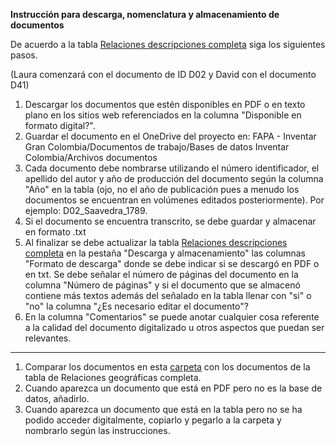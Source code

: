 **Instrucción para descarga, nomenclatura y almacenamiento de documentos**

De acuerdo a la tabla [Relaciones descripciones completa](https://uniandes-my.sharepoint.com/:x:/g/personal/mj_afanador28_uniandes_edu_co/EcyAfQq1xRlIs9iaRW5sZmABHVRsNiuuaryhRGkfZmf_oQ?e=z0wl2e) siga los siguientes pasos. 

(Laura comenzará con el documento de ID D02 y David con el documento D41)

1. Descargar los documentos que estén disponibles en PDF o en texto plano en los sitios web referenciados en la columna "Disponible en formato digital?". 
2. Guardar el documento en el OneDrive del proyecto en: FAPA - Inventar Gran Colombia/Documentos de trabajo/Bases de datos Inventar Colombia/Archivos documentos
3. Cada documento debe nombrarse utilizando el número identificador, el apellido del autor y año de producción del documento según la columna "Año" en la tabla (ojo, no el año de publicación pues a menudo los documentos se encuentran en volúmenes editados posteriormente). Por ejemplo: D02_Saavedra_1789. 
4. Si el documento se encuentra transcrito, se debe guardar y almacenar en formato .txt  
5. Al finalizar se debe actualizar la tabla [Relaciones descripciones completa](https://uniandes-my.sharepoint.com/:x:/g/personal/mj_afanador28_uniandes_edu_co/EcyAfQq1xRlIs9iaRW5sZmABHVRsNiuuaryhRGkfZmf_oQ?e=z0wl2e) en la pestaña "Descarga y almacenamiento" las columnas "Formato de descarga" donde se debe indicar si se descargó en PDF o en txt. Se debe señalar el número de páginas del documento en la columna "Número de páginas" y si el documento que se almacenó contiene más textos además del señalado en la tabla llenar con "si" o "no" la columna "¿Es necesario editar el documento"? 
6. En la columna "Comentarios" se puede anotar cualquier cosa referente a la calidad del documento digitalizado u otros aspectos que puedan ser relevantes.

---

1. Comparar los documentos en esta [carpeta](https://uniandes-my.sharepoint.com/personal/mj_afanador28_uniandes_edu_co/_layouts/15/onedrive.aspx?FolderCTID=0x01200040AD60E2B6128C40A0DA166DA3F9B644&id=%2Fpersonal%2Fmj%5Fafanador28%5Funiandes%5Fedu%5Fco%2FDocuments%2FFAPA%20%2D%20Inventar%20Gran%20Colombia%2FDocumentos%20de%20trabajo%2FFuentes%20primarias%20siglo%20XVIII%2FEn%20PDF) con los documentos de la tabla de Relaciones geográficas completa. 
2. Cuando aparezca un documento que está en PDF pero no es la base de datos, añadirlo. 
3. Cuando aparezca un documento que está en la tabla pero no se ha podido acceder digitalmente, copiarlo y pegarlo a la carpeta y nombrarlo según las instrucciones. 
